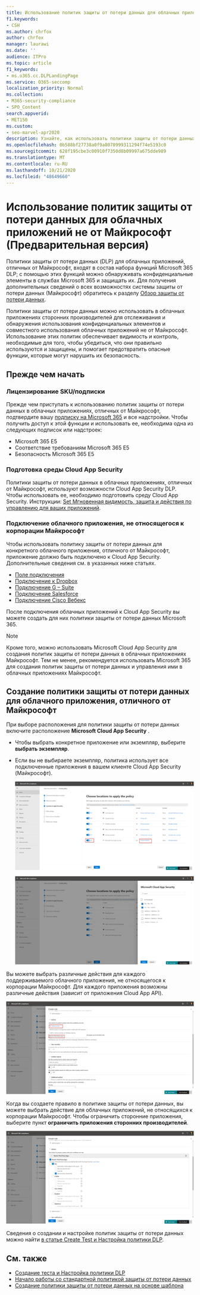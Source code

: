 ```yaml
---
title: Использование политик защиты от потери данных для облачных приложений не от Майкрософт (Предварительная версия)
f1.keywords:
- CSH
ms.author: chrfox
author: chrfox
manager: laurawi
ms.date: ''
audience: ITPro
ms.topic: article
f1_keywords:
- ms.o365.cc.DLPLandingPage
ms.service: O365-seccomp
localization_priority: Normal
ms.collection:
- M365-security-compliance
- SPO_Content
search.appverid:
- MET150
ms.custom:
- seo-marvel-apr2020
description: Узнайте, как использовать политики защиты от потери данных для облачных приложений не Майкрософт.
ms.openlocfilehash: 0b588bf27738a0f9a8078999311294f74e5193c0
ms.sourcegitcommit: 628f195cbe3c00910f7350d8b09997a675dde989
ms.translationtype: MT
ms.contentlocale: ru-RU
ms.lasthandoff: 10/21/2020
ms.locfileid: "48649660"
---
```

# <a name="use-data-loss-prevention-policies-for-non-microsoft-cloud-apps-preview"></a>Использование политик защиты от потери данных для облачных приложений не от Майкрософт (Предварительная версия)

Политики защиты от потери данных (DLP) для облачных приложений, отличных от Майкрософт, входят в состав набора функций Microsoft 365 DLP; с помощью этих функций можно обнаруживать конфиденциальные элементы в службах Microsoft 365 и защищать их. Для получения дополнительных сведений о всех возможностях системы защиты от потери данных (Майкрософт) обратитесь к разделу [Обзор защиты от потери данных](https://docs.microsoft.com/microsoft-365/compliance/data-loss-prevention-policies?view=o365-worldwide).

Политики защиты от потери данных можно использовать в облачных приложениях сторонних производителей для отслеживания и обнаружения использования конфиденциальных элементов и совместного использования облачных приложений не от Майкрософт. Использование этих политик обеспечивает видимость и контроль, необходимые для того, чтобы убедиться, что они правильно используются и защищены, и помогает предотвратить опасные функции, которые могут нарушить их безопасность.

## <a name="before-you-begin"></a>Прежде чем начать

### <a name="skusubscriptions-licensing"></a>Лицензирование SKU/подписки

Прежде чем приступать к использованию политик защиты от потери данных в облачных приложениях, отличных от Майкрософт, подтвердите вашу [подписку на Microsoft 365](https://www.microsoft.com/microsoft-365/compare-microsoft-365-enterprise-plans?rtc=1) и все надстройки. Чтобы получить доступ к этой функции и использовать ее, необходима одна из следующих подписок или надстроек:

- Microsoft 365 E5
- Соответствие требованиям Microsoft 365 E5
- Безопасность Microsoft 365 E5

### <a name="prepare-your-cloud-app-security-environment"></a>Подготовка среды Cloud App Security

Политики защиты от потери данных в облачных приложениях, отличных от Майкрософт, используют возможности Cloud App Security DLP. Чтобы использовать ее, необходимо подготовить среду Cloud App Security. Инструкции: [Set Мгновенная видимость, защита и действия по управлению для ваших приложений](https://docs.microsoft.com/cloud-app-security/getting-started-with-cloud-app-security#step-1-set-instant-visibility-protection-and-governance-actions-for-your-apps).

### <a name="connect-a-non-microsoft-cloud-app"></a>Подключение облачного приложения, не относящегося к корпорации Майкрософт

Чтобы использовать политику защиты от потери данных для конкретного облачного приложения, отличного от Майкрософт, приложение должно быть подключено к Cloud App Security. Дополнительные сведения см. в указанных ниже статьях.

- [Поле подключения](https://docs.microsoft.com/cloud-app-security/connect-box-to-microsoft-cloud-app-security)
- [Подключение к Dropbox](https://docs.microsoft.com/cloud-app-security/connect-dropbox-to-microsoft-cloud-app-security)
- [Подключение G – Suite](https://docs.microsoft.com/cloud-app-security/connect-google-apps-to-microsoft-cloud-app-security)
- [Подключение Salesforce](https://docs.microsoft.com/cloud-app-security/connect-salesforce-to-microsoft-cloud-app-security)
- [Подключение Cisco Вебекс](https://docs.microsoft.com/cloud-app-security/connect-webex-to-microsoft-cloud-app-security)

После подключения облачных приложений к Cloud App Security вы можете создать для них политики защиты от потери данных Microsoft 365.

>[!NOTE]
>Кроме того, можно использовать Microsoft Cloud App Security для создания политик защиты от потери данных в облачных приложениях Майкрософт. Тем не менее, рекомендуется использовать Microsoft 365 для создания политик защиты от потери данных и управления ими в облачных приложениях Майкрософт.

## <a name="create-a-dlp-policy-to-a-non-microsoft-cloud-app"></a>Создание политики защиты от потери данных для облачного приложения, отличного от Майкрософт

При выборе расположения для политики защиты от потери данных включите расположение **Microsoft Cloud App Security** .

- Чтобы выбрать конкретное приложение или экземпляр, выберите **выбрать экземпляр**.
- Если вы не выбираете экземпляр, политика использует все подключенные приложения в вашем клиенте Cloud App Security (Майкрософт).

   ![Расположения для применения политики](../media/1-dlp-non-microsoft-cloud-app-choose-instance.png)

   ![Box — США и Box-General](../media/2-dlp-non-microsoft-cloud-app-box.png)

Вы можете выбрать различные действия для каждого поддерживаемого облачного приложения, не относящегося к корпорации Майкрософт. Для каждого приложения возможны различные действия (зависит от приложения Cloud App API).

![Создание правила](../media/3-dlp-non-microsoft-cloud-app-create-rule.png)

Когда вы создаете правило в политике защиты от потери данных, вы можете выбрать действие для облачных приложений, не относящихся к корпорации Майкрософт. Чтобы ограничить сторонние приложения, выберите пункт **ограничить приложения сторонних производителей**.

![Ограничение приложений сторонних производителей](../media/4-dlp-non-microsoft-cloud-app-restrict-third-party-apps.png)

Сведения о создании и настройке политик защиты от потери данных можно найти [в статье Create Test и Настройка политики DLP](https://docs.microsoft.com/microsoft-365/compliance/create-test-tune-dlp-policy?view=o365-worldwide).

## <a name="see-also"></a>См. также

- [Создание теста и Настройка политики DLP](https://docs.microsoft.com/microsoft-365/compliance/create-test-tune-dlp-policy?view=o365-worldwide)
- [Начало работы со стандартной политикой защиты от потери данных](https://docs.microsoft.com/microsoft-365/compliance/get-started-with-the-default-dlp-policy?view=o365-worldwide)
- [Создание политики защиты от потери данных на основе шаблона](https://docs.microsoft.com/microsoft-365/compliance/create-a-dlp-policy-from-a-template?view=o365-worldwide)
